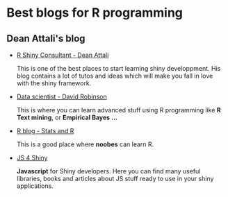 <h1 class="kb-article-title">Best blogs for R programming</h1>


<h2 id="table-of-contents">Dean Attali's blog</h2>

<ul>
  <li><a href="https://deanattali.com/">R Shiny Consultant - Dean Attali</a></li>
  <p>This is one of the best places to start learning shiny developpment. His blog contains a lot of tutos and ideas which will make you fall in love with the shiny framework.</p>
  
  <li><a href="http://varianceexplained.org/">Data scientist - David Robinson</a></li>
  <p>
  This is where you can learn advanced stuff using R programming like <strong> R Text mining</strong>, or <strong>Empirical Bayes ...</strong>
  </p>
  <li><a href="https://www.statsandr.com/tags/r/">R blog - Stats and R</a></li>
  <p>
  This is a good place where <strong>noobes</strong> can learn R.
  </p>
  <li><a href="https://js4shiny.com/resources/links/searchable/">JS 4 Shiny</a></li>
  <p>
  <strong>Javascript</strong> for Shiny developers. Here you can find many useful libraries, books and articles about JS stuff ready to use in your shiny applications.
  </p>
</ul>

